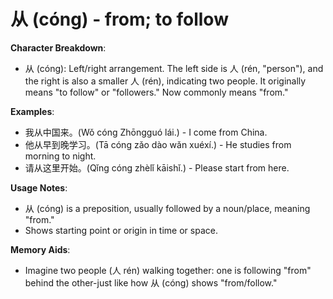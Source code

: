# **从 (cóng) - from; to follow**

**Character Breakdown**:  
- 从 (cóng): Left/right arrangement. The left side is 人 (rén, "person"), and the right is also a smaller 人 (rén), indicating two people. It originally means "to follow" or "followers." Now commonly means "from."

**Examples**:  
- 我从中国来。(Wǒ cóng Zhōngguó lái.) - I come from China.  
- 他从早到晚学习。(Tā cóng zǎo dào wǎn xuéxí.) - He studies from morning to night.  
- 请从这里开始。(Qǐng cóng zhèlǐ kāishǐ.) - Please start from here.

**Usage Notes**:  
- 从 (cóng) is a preposition, usually followed by a noun/place, meaning "from."  
- Shows starting point or origin in time or space.

**Memory Aids**:  
- Imagine two people (人 rén) walking together: one is following "from" behind the other-just like how 从 (cóng) shows "from/follow."